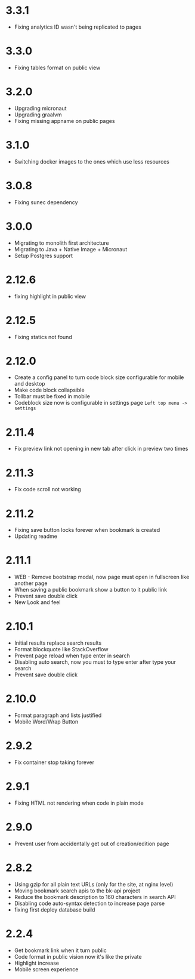 # 3.3.1
* Fixing analytics ID wasn't being replicated to pages 

# 3.3.0
* Fixing tables format on public view

# 3.2.0
* Upgrading micronaut
* Upgrading graalvm 
* Fixing missing appname on public pages

# 3.1.0
* Switching docker images to the ones which use less resources

# 3.0.8
* Fixing sunec dependency

# 3.0.0
* Migrating to monolith first architecture 
* Migrating to Java + Native Image + Micronaut
* Setup Postgres support

# 2.12.6
* fixing highlight in public view

# 2.12.5
* Fixing statics not found

# 2.12.0
* Create a config panel to turn code block size configurable for mobile and desktop
* Make code block collapsible
* Tollbar must be fixed in mobile
* Codeblock size now is configurable in settings page `Left top menu -> settings`

# 2.11.4
* Fix preview link not opening in new tab after click in preview two times

# 2.11.3
* Fix code scroll not working

# 2.11.2
* Fixing save button locks forever when bookmark is created
* Updating readme

# 2.11.1
* WEB - Remove bootstrap modal, now page must open in fullscreen like another page 
* When saving a public bookmark show a button to it public link
* Prevent save double click
* New Look and feel

# 2.10.1
* Initial results replace search results
* Format blockquote like StackOverflow
* Prevent page reload when type enter in search
* Disabling auto search, now you must to type enter after type your search
* Prevent save double click

# 2.10.0
* Format paragraph and lists justified
* Mobile Word/Wrap Button

# 2.9.2
* Fix container stop taking forever

# 2.9.1
* Fixing HTML not rendering when code in plain mode

# 2.9.0
* Prevent user from accidentally get out of creation/edition page

# 2.8.2
* Using gzip for all plain text URLs (only for the site, at nginx level)
* Moving bookmark search  apis to the bk-api project
* Reduce the bookmark description to 160 characters  in search API
* Disabling code auto-syntax detection to increase page parse
* fixing first deploy database build

# 2.2.4
* Get bookmark link when it turn public
* Code format in public vision now it's like the private
* Highlight increase
* Mobile screen experience
